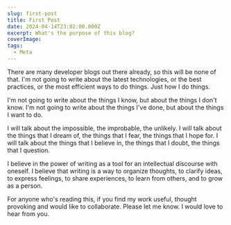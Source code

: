 ```yaml
---
slug: first-post
title: First Post
date: 2024-04-14T23:02:00.000Z
excerpt: What's the purpose of this blog?
coverImage: 
tags:
  - Meta
---
```


There are many developer blogs out there already, so this will be none of that. I'm not going to write about the latest technologies, or the best practices, or the most efficient ways to do things. Just how I do things.

I'm not going to write about the things I know, but about the things I don't know. I'm not going to write about the things I've done, but about the things I want to do.

I will talk about the impossible, the improbable, the unlikely. I will talk about the things that I dream of, the things that I fear, the things that I hope for. I will talk about the things that I believe in, the things that I doubt, the things that I question.

I believe in the power of writing as a tool for an intellectual discourse with oneself. I believe that writing is a way to organize thoughts, to clarify ideas, to express feelings, to share experiences, to learn from others, and to grow as a person.

For anyone who's reading this, if you find my work useful, thought provoking and would like to collaborate. Please let me know. I would love to hear from you.